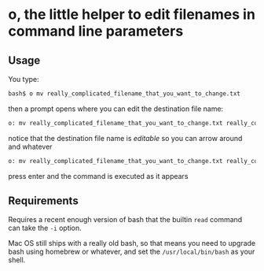 # o, the little helper to edit filenames in command line parameters

## Usage

You type:
```bash
bash$ o mv really_complicated_filename_that_you_want_to_change.txt
```

then a prompt opens where you can edit the destination file name:
```bash
o: mv really_complicated_filename_that_you_want_to_change.txt really_complicated_filename_that_you_want_to_change.txt▏
```
notice that the destination file name is *editable* so you can arrow around and whatever

```bash
o: mv really_complicated_filename_that_you_want_to_change.txt really_complicated_filename_that_you_are_changing▏.txt
```

press enter and the command is executed as it appears

## Requirements

Requires a recent enough version of bash that the builtin `read` command can take the `-i` option.

Mac OS still ships with a really old bash, so that means you need to upgrade bash using homebrew or whatever, and set the `/usr/local/bin/bash` as your shell.
